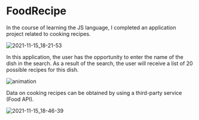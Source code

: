 # FoodRecipe

In the course of learning the JS language, I completed an application project related to cooking recipes.

![2021-11-15_18-21-53](https://user-images.githubusercontent.com/61186198/141807694-0e738bfd-2a0f-48ec-b725-8f46555c97f4.png)

In this application, the user has the opportunity to enter the name of the dish in the search. As a result of the search, the user will receive a list of 20 possible recipes for this dish.

![animation](https://user-images.githubusercontent.com/61186198/142764473-439182fb-b4c3-44ff-aa12-0b8c564705fb.gif)

Data on cooking recipes can be obtained by using a third-party service (Food API).

![2021-11-15_18-46-39](https://user-images.githubusercontent.com/61186198/141813413-f36f75ed-1b21-4e84-87a0-0b4723a80c9d.png)
